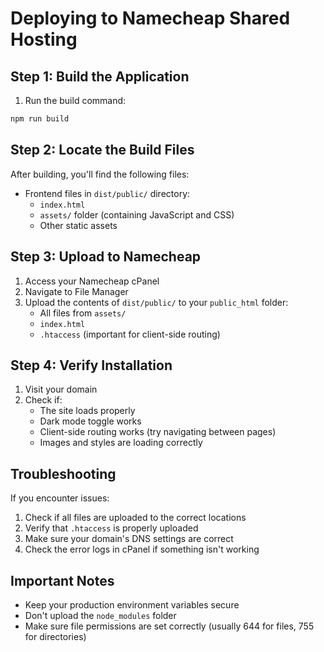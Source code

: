 # Deploying to Namecheap Shared Hosting

## Step 1: Build the Application
1. Run the build command:
```bash
npm run build
```

## Step 2: Locate the Build Files
After building, you'll find the following files:
- Frontend files in `dist/public/` directory:
  - `index.html`
  - `assets/` folder (containing JavaScript and CSS)
  - Other static assets

## Step 3: Upload to Namecheap
1. Access your Namecheap cPanel
2. Navigate to File Manager
3. Upload the contents of `dist/public/` to your `public_html` folder:
   - All files from `assets/`
   - `index.html`
   - `.htaccess` (important for client-side routing)

## Step 4: Verify Installation
1. Visit your domain
2. Check if:
   - The site loads properly
   - Dark mode toggle works
   - Client-side routing works (try navigating between pages)
   - Images and styles are loading correctly

## Troubleshooting
If you encounter issues:
1. Check if all files are uploaded to the correct locations
2. Verify that `.htaccess` is properly uploaded
3. Make sure your domain's DNS settings are correct
4. Check the error logs in cPanel if something isn't working

## Important Notes
- Keep your production environment variables secure
- Don't upload the `node_modules` folder
- Make sure file permissions are set correctly (usually 644 for files, 755 for directories)

